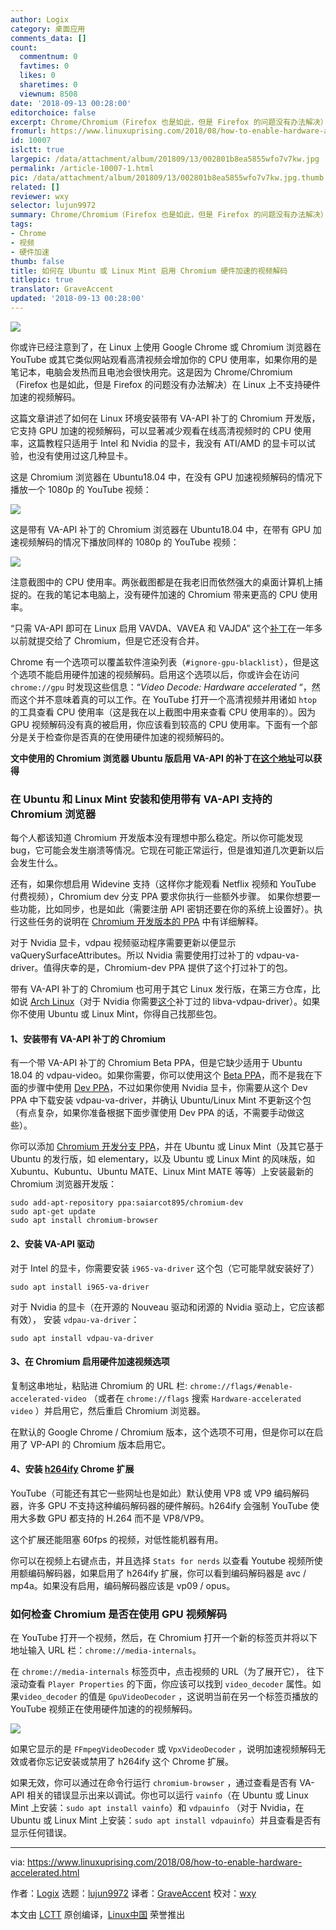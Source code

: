 ```yaml
---
author: Logix
category: 桌面应用
comments_data: []
count:
  commentnum: 0
  favtimes: 0
  likes: 0
  sharetimes: 0
  viewnum: 8508
date: '2018-09-13 00:28:00'
editorchoice: false
excerpt: Chrome/Chromium（Firefox 也是如此，但是 Firefox 的问题没有办法解决）在 Linux 上不支持硬件加速的视频解码。
fromurl: https://www.linuxuprising.com/2018/08/how-to-enable-hardware-accelerated.html
id: 10007
islctt: true
largepic: /data/attachment/album/201809/13/002801b8ea5855wfo7v7kw.jpg
permalink: /article-10007-1.html
pic: /data/attachment/album/201809/13/002801b8ea5855wfo7v7kw.jpg.thumb.jpg
related: []
reviewer: wxy
selector: lujun9972
summary: Chrome/Chromium（Firefox 也是如此，但是 Firefox 的问题没有办法解决）在 Linux 上不支持硬件加速的视频解码。
tags:
- Chrome
- 视频
- 硬件加速
thumb: false
title: 如何在 Ubuntu 或 Linux Mint 启用 Chromium 硬件加速的视频解码
titlepic: true
translator: GraveAccent
updated: '2018-09-13 00:28:00'
---
```


![](/data/attachment/album/201809/13/002801b8ea5855wfo7v7kw.jpg)


你或许已经注意到了，在 Linux 上使用 Google Chrome 或 Chromium 浏览器在 YouTube 或其它类似网站观看高清视频会增加你的 CPU 使用率，如果你用的是笔记本，电脑会发热而且电池会很快用完。这是因为 Chrome/Chromium（Firefox 也是如此，但是 Firefox 的问题没有办法解决）在 Linux 上不支持硬件加速的视频解码。


这篇文章讲述了如何在 Linux 环境安装带有 VA-API 补丁的 Chromium 开发版，它支持 GPU 加速的视频解码，可以显著减少观看在线高清视频时的 CPU 使用率，这篇教程只适用于 Intel 和 Nvidia 的显卡，我没有 ATI/AMD 的显卡可以试验，也没有使用过这几种显卡。


这是 Chromium 浏览器在 Ubuntu18.04 中，在没有 GPU 加速视频解码的情况下播放一个 1080p 的 YouTube 视频：


![](/data/attachment/album/201809/13/002931b4jucqzy2immcmry.png)


这是带有 VA-API 补丁的 Chromium 浏览器在 Ubuntu18.04 中，在带有 GPU 加速视频解码的情况下播放同样的 1080p 的 YouTube 视频：


![](/data/attachment/album/201809/13/002954l1a2awffpf2g0181.png)


注意截图中的 CPU 使用率。两张截图都是在我老旧而依然强大的桌面计算机上捕捉的。在我的笔记本电脑上，没有硬件加速的 Chromium 带来更高的 CPU 使用率。


“只需 VA-API 即可在 Linux 启用 VAVDA、VAVEA 和 VAJDA” 这个[补丁](https://chromium-review.googlesource.com/c/chromium/src/+/532294)在一年多以前就提交给了 Chromium，但是它还没有合并。


Chrome 有一个选项可以覆盖软件渲染列表（`#ignore-gpu-blacklist`），但是这个选项不能启用硬件加速的视频解码。启用这个选项以后，你或许会在访问 `chrome://gpu` 时发现这些信息：“*Video Decode: Hardware accelerated* “，然而这个并不意味着真的可以工作。在 YouTube 打开一个高清视频并用诸如 `htop` 的工具查看 CPU 使用率（这是我在以上截图中用来查看 CPU 使用率的）。因为 GPU 视频解码没有真的被启用，你应该看到较高的 CPU 使用率。下面有一个部分是关于检查你是否真的在使用硬件加速的视频解码的。


**文中使用的 Chromium 浏览器 Ubuntu 版启用 VA-API 的补丁在[这个地址](https://github.com/saiarcot895/chromium-ubuntu-build/tree/master/debian/patches)可以获得**


### 在 Ubuntu 和 Linux Mint 安装和使用带有 VA-API 支持的 Chromium 浏览器


每个人都该知道 Chromium 开发版本没有理想中那么稳定。所以你可能发现 bug，它可能会发生崩溃等情况。它现在可能正常运行，但是谁知道几次更新以后会发生什么。


还有，如果你想启用 Widevine 支持（这样你才能观看 Netflix 视频和 YouTube 付费视频），Chromium dev 分支 PPA 要求你执行一些额外步骤。 如果你想要一些功能，比如同步，也是如此（需要注册 API 密钥还要在你的系统上设置好）。执行这些任务的说明在 [Chromium 开发版本的 PPA](https://launchpad.net/%7Esaiarcot895/+archive/ubuntu/chromium-dev) 中有详细解释。


对于 Nvidia 显卡，vdpau 视频驱动程序需要更新以便显示 vaQuerySurfaceAttributes。所以 Nvidia 需要使用打过补丁的 vdpau-va-driver。值得庆幸的是，Chromium-dev PPA 提供了这个打过补丁的包。


带有 VA-API 补丁的 Chromium 也可用于其它 Linux 发行版，在第三方仓库，比如说 [Arch Linux](https://aur.archlinux.org/packages/?O=0&SeB=nd&K=chromium+vaapi&outdated=&SB=n&SO=a&PP=50&do_Search=Go)（对于 Nvidia 你需要[这个](https://aur.archlinux.org/packages/libva-vdpau-driver-chromium/)补丁过的 libva-vdpau-driver）。如果你不使用 Ubuntu 或 Linux Mint，你得自己找那些包。


#### 1、安装带有 VA-API 补丁的 Chromium


有一个带 VA-API 补丁的 Chromium Beta PPA，但是它缺少适用于 Ubuntu 18.04 的 vdpau-video。如果你需要，你可以使用这个 [Beta PPA](https://launchpad.net/%7Esaiarcot895/+archive/ubuntu/chromium-beta)，而不是我在下面的步骤中使用 [Dev PPA](https://launchpad.net/%7Esaiarcot895/+archive/ubuntu/chromium-dev/+packages)，不过如果你使用 Nvidia 显卡，你需要从这个 Dev PPA 中下载安装 vdpau-va-driver，并确认 Ubuntu/Linux Mint 不更新这个包（有点复杂，如果你准备根据下面步骤使用 Dev PPA 的话，不需要手动做这些）。


你可以添加 [Chromium 开发分支 PPA](https://launchpad.net/%7Esaiarcot895/+archive/ubuntu/chromium-dev)，并在 Ubuntu 或 Linux Mint（及其它基于 Ubuntu 的发行版，如 elementary，以及 Ubuntu 或 Linux Mint 的风味版，如 Xubuntu、Kubuntu、Ubuntu MATE、Linux Mint MATE 等等）上安装最新的 Chromium 浏览器开发版：



```
sudo add-apt-repository ppa:saiarcot895/chromium-dev
sudo apt-get update
sudo apt install chromium-browser

```

#### 2、安装 VA-API 驱动


对于 Intel 的显卡，你需要安装 `i965-va-driver` 这个包（它可能早就安装好了）



```
sudo apt install i965-va-driver
```

对于 Nvidia 的显卡（在开源的 Nouveau 驱动和闭源的 Nvidia 驱动上，它应该都有效）， 安装 `vdpau-va-driver`：



```
sudo apt install vdpau-va-driver
```

#### 3、在 Chromium 启用硬件加速视频选项


复制这串地址，粘贴进 Chromium 的 URL 栏: `chrome://flags/#enable-accelerated-video` （或者在 `chrome://flags` 搜索 `Hardware-accelerated video` ）并启用它，然后重启 Chromium 浏览器。


在默认的 Google Chrome / Chromium 版本，这个选项不可用，但是你可以在启用了 VP-API 的 Chromium 版本启用它。


#### 4、安装 [h264ify](https://chrome.google.com/webstore/detail/h264ify/aleakchihdccplidncghkekgioiakgal) Chrome 扩展


YouTube（可能还有其它一些网址也是如此）默认使用 VP8 或 VP9 编码解码器，许多 GPU 不支持这种编码解码器的硬件解码。h264ify 会强制 YouTube 使用大多数 GPU 都支持的 H.264 而不是 VP8/VP9。


这个扩展还能阻塞 60fps 的视频，对低性能机器有用。


你可以在视频上右键点击，并且选择 `Stats for nerds` 以查看 Youtube 视频所使用额编码解码器，如果启用了 h264ify 扩展，你可以看到编码解码器是 avc / mp4a。如果没有启用，编码解码器应该是 vp09 / opus。


### 如何检查 Chromium 是否在使用 GPU 视频解码


在 YouTube 打开一个视频，然后，在 Chromium 打开一个新的标签页并将以下地址输入 URL 栏：`chrome://media-internals`。


在 `chrome://media-internals` 标签页中，点击视频的 URL（为了展开它）， 往下滚动查看 `Player Properties` 的下面，你应该可以找到 `video_decoder` 属性。如果`video_decoder` 的值是 `GpuVideoDecoder` ，这说明当前在另一个标签页播放的 YouTube 视频正在使用硬件加速的的视频解码。


![](/data/attachment/album/201809/13/003015wmkss5dmgiiims3m.png)


如果它显示的是 `FFmpegVideoDecoder` 或 `VpxVideoDecoder` ，说明加速视频解码无效或者你忘记安装或禁用了 h264ify 这个 Chrome 扩展。


如果无效，你可以通过在命令行运行 `chromium-browser` ，通过查看是否有 VA-API 相关的错误显示出来以调试。你也可以运行 `vainfo`（在 Ubuntu 或 Linux Mint 上安装：`sudo apt install vainfo`）和 `vdpauinfo` （对于 Nvidia，在 Ubuntu 或 Linux Mint 上安装：`sudo apt install vdpauinfo`）并且查看是否有显示任何错误。




---


via: <https://www.linuxuprising.com/2018/08/how-to-enable-hardware-accelerated.html>


作者：[Logix](https://plus.google.com/118280394805678839070) 选题：[lujun9972](https://github.com/lujun9972) 译者：[GraveAccent](https://github.com/GraveAccent) 校对：[wxy](https://github.com/wxy)


本文由 [LCTT](https://github.com/LCTT/TranslateProject) 原创编译，[Linux中国](https://linux.cn/) 荣誉推出